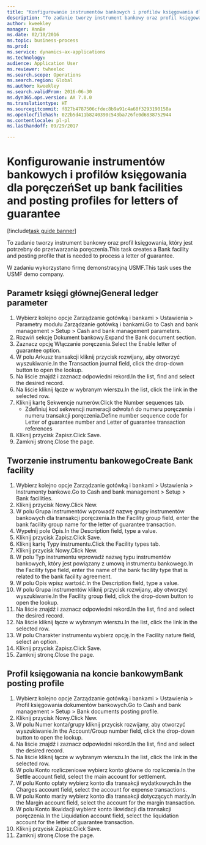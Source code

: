 ```yaml
--- 
title: "Konfigurowanie instrumentów bankowych i profilów księgowania dla poręczeń"
description: "To zadanie tworzy instrument bankowy oraz profil księgowania, który jest potrzebny do przetwarzania poręczenia."
author: kweekley
manager: AnnBe
ms.date: 02/10/2016
ms.topic: business-process
ms.prod: 
ms.service: dynamics-ax-applications
ms.technology: 
audience: Application User
ms.reviewer: twheeloc
ms.search.scope: Operations
ms.search.region: Global
ms.author: kweekley
ms.search.validFrom: 2016-06-30
ms.dyn365.ops.version: AX 7.0.0
ms.translationtype: HT
ms.sourcegitcommit: f827b4787506cfdec8b9a91c4a68f3293190158a
ms.openlocfilehash: 022b5d411b8240390c543ba726fe0d6838752944
ms.contentlocale: pl-pl
ms.lasthandoff: 09/29/2017

---
```

# <a name="set-up-bank-facilities-and-posting-profiles-for-letters-of-guarantee"></a><span data-ttu-id="2f81c-103">Konfigurowanie instrumentów bankowych i profilów księgowania dla poręczeń</span><span class="sxs-lookup"><span data-stu-id="2f81c-103">Set up bank facilities and posting profiles for letters of guarantee</span></span>

[!include[task guide banner](../../includes/task-guide-banner.md)]

<span data-ttu-id="2f81c-104">To zadanie tworzy instrument bankowy oraz profil księgowania, który jest potrzebny do przetwarzania poręczenia.</span><span class="sxs-lookup"><span data-stu-id="2f81c-104">This task creates a Bank facility and posting profile that is needed to process a letter of guarantee.</span></span>



<span data-ttu-id="2f81c-105">W zadaniu wykorzystano firmę demonstracyjną USMF.</span><span class="sxs-lookup"><span data-stu-id="2f81c-105">This task uses the USMF demo company.</span></span> 




## <a name="general-ledger-parameter"></a><span data-ttu-id="2f81c-106">Parametr księgi głównej</span><span class="sxs-lookup"><span data-stu-id="2f81c-106">General ledger parameter</span></span>
1. <span data-ttu-id="2f81c-107">Wybierz kolejno opcje Zarządzanie gotówką i bankami > Ustawienia > Parametry modułu Zarządzanie gotówką i bankami.</span><span class="sxs-lookup"><span data-stu-id="2f81c-107">Go to Cash and bank management > Setup > Cash and bank management parameters.</span></span>
2. <span data-ttu-id="2f81c-108">Rozwiń sekcję Dokument bankowy.</span><span class="sxs-lookup"><span data-stu-id="2f81c-108">Expand the Bank document section.</span></span>
3. <span data-ttu-id="2f81c-109">Zaznacz opcję Włączanie poręczenia.</span><span class="sxs-lookup"><span data-stu-id="2f81c-109">Select the Enable letter of guarantee option.</span></span>
4. <span data-ttu-id="2f81c-110">W polu Arkusz transakcji kliknij przycisk rozwijany, aby otworzyć wyszukiwanie.</span><span class="sxs-lookup"><span data-stu-id="2f81c-110">In the Transaction journal field, click the drop-down button to open the lookup.</span></span>
5. <span data-ttu-id="2f81c-111">Na liście znajdź i zaznacz odpowiedni rekord.</span><span class="sxs-lookup"><span data-stu-id="2f81c-111">In the list, find and select the desired record.</span></span>
6. <span data-ttu-id="2f81c-112">Na liście kliknij łącze w wybranym wierszu.</span><span class="sxs-lookup"><span data-stu-id="2f81c-112">In the list, click the link in the selected row.</span></span>
7. <span data-ttu-id="2f81c-113">Kliknij kartę Sekwencje numerów.</span><span class="sxs-lookup"><span data-stu-id="2f81c-113">Click the Number sequences tab.</span></span>
    * <span data-ttu-id="2f81c-114">Zdefiniuj kod sekwencji numeracji odwołań do numeru poręczenia i numeru transakcji poręczenia.</span><span class="sxs-lookup"><span data-stu-id="2f81c-114">Define number sequence code for Letter of guarantee number and Letter of guarantee transaction references</span></span>  
8. <span data-ttu-id="2f81c-115">Kliknij przycisk Zapisz.</span><span class="sxs-lookup"><span data-stu-id="2f81c-115">Click Save.</span></span>
9. <span data-ttu-id="2f81c-116">Zamknij stronę.</span><span class="sxs-lookup"><span data-stu-id="2f81c-116">Close the page.</span></span>

## <a name="create-bank-facility"></a><span data-ttu-id="2f81c-117">Tworzenie instrumentu bankowego</span><span class="sxs-lookup"><span data-stu-id="2f81c-117">Create Bank facility</span></span>
1. <span data-ttu-id="2f81c-118">Wybierz kolejno opcje Zarządzanie gotówką i bankami > Ustawienia > Instrumenty bankowe.</span><span class="sxs-lookup"><span data-stu-id="2f81c-118">Go to Cash and bank management > Setup > Bank facilities.</span></span>
2. <span data-ttu-id="2f81c-119">Kliknij przycisk Nowy.</span><span class="sxs-lookup"><span data-stu-id="2f81c-119">Click New.</span></span>
3. <span data-ttu-id="2f81c-120">W polu Grupa instrumentów wprowadź nazwę grupy instrumentów bankowych dla transakcji poręczenia.</span><span class="sxs-lookup"><span data-stu-id="2f81c-120">In the Facility group field, enter the bank facility group name for the letter of guarantee transaction.</span></span>
4. <span data-ttu-id="2f81c-121">Wypełnij pole Opis.</span><span class="sxs-lookup"><span data-stu-id="2f81c-121">In the Description field, type a value.</span></span>
5. <span data-ttu-id="2f81c-122">Kliknij przycisk Zapisz.</span><span class="sxs-lookup"><span data-stu-id="2f81c-122">Click Save.</span></span>
6. <span data-ttu-id="2f81c-123">Kliknij kartę Typy instrumentu.</span><span class="sxs-lookup"><span data-stu-id="2f81c-123">Click the Facility types tab.</span></span>
7. <span data-ttu-id="2f81c-124">Kliknij przycisk Nowy.</span><span class="sxs-lookup"><span data-stu-id="2f81c-124">Click New.</span></span>
8. <span data-ttu-id="2f81c-125">W polu Typ instrumentu wprowadź nazwę typu instrumentów bankowych, który jest powiązany z umową instrumentu bankowego.</span><span class="sxs-lookup"><span data-stu-id="2f81c-125">In the Facility type field, enter the name of the bank facility type that is related to the bank facility agreement.</span></span>
9. <span data-ttu-id="2f81c-126">W polu Opis wpisz wartość.</span><span class="sxs-lookup"><span data-stu-id="2f81c-126">In the Description field, type a value.</span></span>
10. <span data-ttu-id="2f81c-127">W polu Grupa instrumentów kliknij przycisk rozwijany, aby otworzyć wyszukiwanie.</span><span class="sxs-lookup"><span data-stu-id="2f81c-127">In the Facility group field, click the drop-down button to open the lookup.</span></span>
11. <span data-ttu-id="2f81c-128">Na liście znajdź i zaznacz odpowiedni rekord.</span><span class="sxs-lookup"><span data-stu-id="2f81c-128">In the list, find and select the desired record.</span></span>
12. <span data-ttu-id="2f81c-129">Na liście kliknij łącze w wybranym wierszu.</span><span class="sxs-lookup"><span data-stu-id="2f81c-129">In the list, click the link in the selected row.</span></span>
13. <span data-ttu-id="2f81c-130">W polu Charakter instrumentu wybierz opcję.</span><span class="sxs-lookup"><span data-stu-id="2f81c-130">In the Facility nature field, select an option.</span></span>
14. <span data-ttu-id="2f81c-131">Kliknij przycisk Zapisz.</span><span class="sxs-lookup"><span data-stu-id="2f81c-131">Click Save.</span></span>
15. <span data-ttu-id="2f81c-132">Zamknij stronę.</span><span class="sxs-lookup"><span data-stu-id="2f81c-132">Close the page.</span></span>

## <a name="bank-posting-profile"></a><span data-ttu-id="2f81c-133">Profil księgowania na koncie bankowym</span><span class="sxs-lookup"><span data-stu-id="2f81c-133">Bank posting profile</span></span>
1. <span data-ttu-id="2f81c-134">Wybierz kolejno opcje Zarządzanie gotówką i bankami > Ustawienia > Profil księgowania dokumentów bankowych.</span><span class="sxs-lookup"><span data-stu-id="2f81c-134">Go to Cash and bank management > Setup > Bank documents posting profile.</span></span>
2. <span data-ttu-id="2f81c-135">Kliknij przycisk Nowy.</span><span class="sxs-lookup"><span data-stu-id="2f81c-135">Click New.</span></span>
3. <span data-ttu-id="2f81c-136">W polu Numer konta/grupy kliknij przycisk rozwijany, aby otworzyć wyszukiwanie.</span><span class="sxs-lookup"><span data-stu-id="2f81c-136">In the Account/Group number field, click the drop-down button to open the lookup.</span></span>
4. <span data-ttu-id="2f81c-137">Na liście znajdź i zaznacz odpowiedni rekord.</span><span class="sxs-lookup"><span data-stu-id="2f81c-137">In the list, find and select the desired record.</span></span>
5. <span data-ttu-id="2f81c-138">Na liście kliknij łącze w wybranym wierszu.</span><span class="sxs-lookup"><span data-stu-id="2f81c-138">In the list, click the link in the selected row.</span></span>
6. <span data-ttu-id="2f81c-139">W polu Konto rozliczeniowe wybierz konto główne do rozliczenia.</span><span class="sxs-lookup"><span data-stu-id="2f81c-139">In the Settle account field, select the main account for settlement.</span></span>
7. <span data-ttu-id="2f81c-140">W polu Konto opłaty wybierz konto dla transakcji wydatkowych.</span><span class="sxs-lookup"><span data-stu-id="2f81c-140">In the Charges account field, select the account for expense transactions.</span></span>
8. <span data-ttu-id="2f81c-141">W polu Konto marży wybierz konto dla transakcji dotyczących marży.</span><span class="sxs-lookup"><span data-stu-id="2f81c-141">In the Margin account field, select the account for the margin transaction.</span></span>
9. <span data-ttu-id="2f81c-142">W polu Konto likwidacji wybierz konto likwidacji dla transakcji poręczenia.</span><span class="sxs-lookup"><span data-stu-id="2f81c-142">In the Liquidation account field, select the liquidation account for the letter of guarantee transaction.</span></span> 
10. <span data-ttu-id="2f81c-143">Kliknij przycisk Zapisz.</span><span class="sxs-lookup"><span data-stu-id="2f81c-143">Click Save.</span></span>
11. <span data-ttu-id="2f81c-144">Zamknij stronę.</span><span class="sxs-lookup"><span data-stu-id="2f81c-144">Close the page.</span></span>



